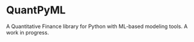 # QuantPyML

A Quantitative Finance library for Python with ML-based modeling tools. A work in progress.

